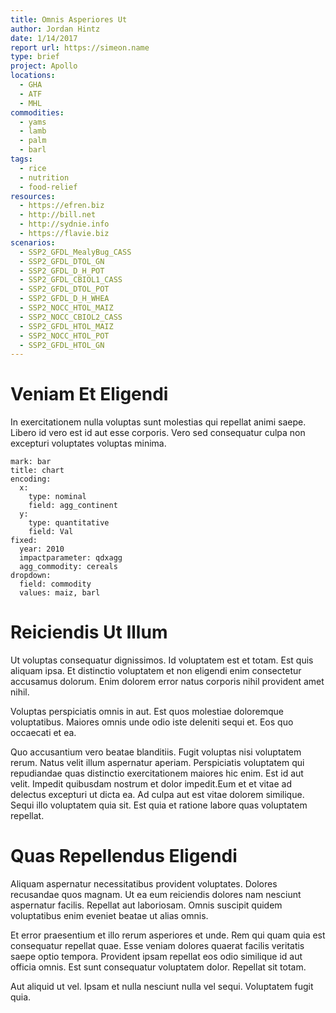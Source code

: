 ```yaml
---
title: Omnis Asperiores Ut
author: Jordan Hintz
date: 1/14/2017
report url: https://simeon.name
type: brief
project: Apollo
locations:
  - GHA
  - ATF
  - MHL
commodities:
  - yams
  - lamb
  - palm
  - barl
tags:
  - rice
  - nutrition
  - food-relief
resources:
  - https://efren.biz
  - http://bill.net
  - http://sydnie.info
  - https://flavie.biz
scenarios:
  - SSP2_GFDL_MealyBug_CASS
  - SSP2_GFDL_DTOL_GN
  - SSP2_GFDL_D_H_POT
  - SSP2_GFDL_CBIOL1_CASS
  - SSP2_GFDL_DTOL_POT
  - SSP2_GFDL_D_H_WHEA
  - SSP2_NOCC_HTOL_MAIZ
  - SSP2_NOCC_CBIOL2_CASS
  - SSP2_GFDL_HTOL_MAIZ
  - SSP2_NOCC_HTOL_POT
  - SSP2_GFDL_HTOL_GN
---
```

# Veniam Et Eligendi
In exercitationem nulla voluptas sunt molestias qui repellat animi saepe. Libero id vero est id aut esse corporis. Vero sed consequatur culpa non excepturi voluptates voluptas minima.

```vis
mark: bar
title: chart
encoding:
  x:
    type: nominal
    field: agg_continent
  y:
    type: quantitative
    field: Val
fixed:
  year: 2010
  impactparameter: qdxagg
  agg_commodity: cereals
dropdown:
  field: commodity
  values: maiz, barl
```

# Reiciendis Ut Illum
Ut voluptas consequatur dignissimos. Id voluptatem est et totam. Est quis aliquam ipsa. Et distinctio voluptatem et non eligendi enim consectetur accusamus dolorum. Enim dolorem error natus corporis nihil provident amet nihil.
 Voluptas perspiciatis omnis in aut. Est quos molestiae doloremque voluptatibus. Maiores omnis unde odio iste deleniti sequi et. Eos quo occaecati et ea.
 Quo accusantium vero beatae blanditiis. Fugit voluptas nisi voluptatem rerum. Natus velit illum aspernatur aperiam. Perspiciatis voluptatem qui repudiandae quas distinctio exercitationem maiores hic enim. Est id aut velit. Impedit quibusdam nostrum et dolor impedit.Eum et et vitae ad delectus excepturi ut dicta ea. Ad culpa aut est vitae dolorem similique. Sequi illo voluptatem quia sit. Est quia et ratione labore quas voluptatem repellat.

# Quas Repellendus Eligendi
Aliquam aspernatur necessitatibus provident voluptates. Dolores recusandae quos magnam. Ut ea eum reiciendis dolores nam nesciunt aspernatur facilis. Repellat aut laboriosam. Omnis suscipit quidem voluptatibus enim eveniet beatae ut alias omnis.
 Et error praesentium et illo rerum asperiores et unde. Rem qui quam quia est consequatur repellat quae. Esse veniam dolores quaerat facilis veritatis saepe optio tempora. Provident ipsam repellat eos odio similique id aut officia omnis. Est sunt consequatur voluptatem dolor. Repellat sit totam.
 Aut aliquid ut vel. Ipsam et nulla nesciunt nulla vel sequi. Voluptatem fugit quia.
